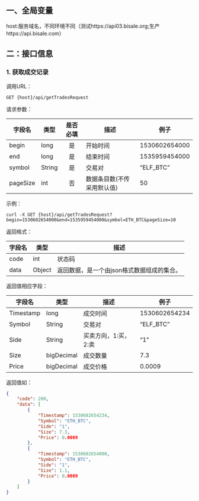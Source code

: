 
## 一、全局变量
   host:服务域名，不同环境不同（测试https://api03.bisale.org;生产https://api.bisale.com）  
## 二：接口信息  
 
### 1. 获取成交记录 
 
调用URL：

```
GET {host}/api/getTradesRequest
```

请求参数：  

字段名|类型|是否必填|描述|例子
---|---|:---:|---|---|
begin |long|是|开始时间|1530602654000
end|long|是|结束时间|1535959454000
symbol|String|是|交易对|“ELF_BTC”
pageSize|int|否|数据条目数(不传采用默认值)|50

示例：
```
curl -X GET {host}/api/getTradesRequest?begin=1530602654000&end=1535959454000&symbol=ETH_BTC&pageSize=10
```

返回格式：  

字段名|类型|描述
---|---|---
code|int|状态码
data|Object|返回数据，是一个由json格式数据组成的集合。

返回值相应字段：  

字段名|类型|描述|例子
---|---|---|---
Timestamp|long|成交时间|1530602654234
Symbol|String|交易对|“ELF_BTC”
Side|String|买卖方向，1:买，2:卖|“1”
Size|bigDecimal|成交数量|7.3
Price|bigDecimal|成交价格|0.0009

返回值如：  

````json
{
    "code": 200,
    "data": [
        {
            "Timestamp": 1530602654234,
            "Symbol": "ETH_BTC",
            "Side": "1",
            "Size": 7.3,
            "Price": 0.0009
        },
        {
            "Timestamp": 1530602654000,
            "Symbol": "ETH_BTC",
            "Side": "1",
            "Size": 1.1,
            "Price": 0.0009
        }
    ]
}
````  
